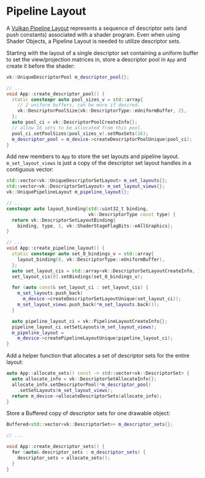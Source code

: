 # Pipeline Layout

A [Vulkan Pipeline Layout](https://registry.khronos.org/vulkan/specs/latest/man/html/VkPipelineLayout.html) represents a sequence of descriptor sets (and push constants) associated with a shader program. Even when using Shader Objects, a Pipeline Layout is needed to utilize descriptor sets.

Starting with the layout of a single descriptor set containing a uniform buffer to set the view/projection matrices in, store a descriptor pool in `App` and create it before the shader:

```cpp
vk::UniqueDescriptorPool m_descriptor_pool{};

// ...
void App::create_descriptor_pool() {
  static constexpr auto pool_sizes_v = std::array{
    // 2 uniform buffers, can be more if desired.
    vk::DescriptorPoolSize{vk::DescriptorType::eUniformBuffer, 2},
  };
  auto pool_ci = vk::DescriptorPoolCreateInfo{};
  // allow 16 sets to be allocated from this pool.
  pool_ci.setPoolSizes(pool_sizes_v).setMaxSets(16);
  m_descriptor_pool = m_device->createDescriptorPoolUnique(pool_ci);
}
```

Add new members to `App` to store the set layouts and pipeline layout. `m_set_layout_views` is just a copy of the descriptor set layout handles in a contiguous vector:

```cpp
std::vector<vk::UniqueDescriptorSetLayout> m_set_layouts{};
std::vector<vk::DescriptorSetLayout> m_set_layout_views{};
vk::UniquePipelineLayout m_pipeline_layout{};

// ...
constexpr auto layout_binding(std::uint32_t binding,
                              vk::DescriptorType const type) {
  return vk::DescriptorSetLayoutBinding{
    binding, type, 1, vk::ShaderStageFlagBits::eAllGraphics};
}

// ...
void App::create_pipeline_layout() {
  static constexpr auto set_0_bindings_v = std::array{
    layout_binding(0, vk::DescriptorType::eUniformBuffer),
  };
  auto set_layout_cis = std::array<vk::DescriptorSetLayoutCreateInfo, 1>{};
  set_layout_cis[0].setBindings(set_0_bindings_v);

  for (auto const& set_layout_ci : set_layout_cis) {
    m_set_layouts.push_back(
      m_device->createDescriptorSetLayoutUnique(set_layout_ci));
    m_set_layout_views.push_back(*m_set_layouts.back());
  }

  auto pipeline_layout_ci = vk::PipelineLayoutCreateInfo{};
  pipeline_layout_ci.setSetLayouts(m_set_layout_views);
  m_pipeline_layout =
    m_device->createPipelineLayoutUnique(pipeline_layout_ci);
}
```

Add a helper function that allocates a set of descriptor sets for the entire layout:

```cpp
auto App::allocate_sets() const -> std::vector<vk::DescriptorSet> {
  auto allocate_info = vk::DescriptorSetAllocateInfo{};
  allocate_info.setDescriptorPool(*m_descriptor_pool)
    .setSetLayouts(m_set_layout_views);
  return m_device->allocateDescriptorSets(allocate_info);
}
```

Store a Buffered copy of descriptor sets for one drawable object:

```cpp
Buffered<std::vector<vk::DescriptorSet>> m_descriptor_sets{};

// ...

void App::create_descriptor_sets() {
  for (auto& descriptor_sets : m_descriptor_sets) {
    descriptor_sets = allocate_sets();
  }
}
```
